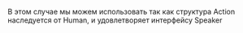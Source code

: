 В этом случае мы можем использовать так как структура Action наследуется от Human, и удовлетворяет интерфейсу Speaker